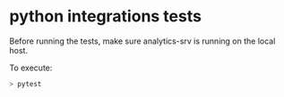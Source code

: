 # python integrations tests

Before running the tests, make sure analytics-srv is running on the local host.

To execute: 
```bash
> pytest
```
